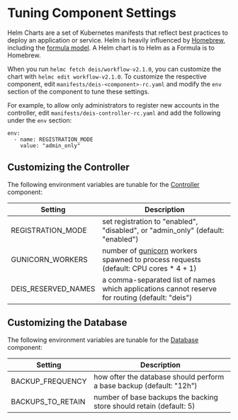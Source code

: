 # Tuning Component Settings

Helm Charts are a set of Kubernetes manifests that reflect best practices to deploy an application
or service. Helm is heavily influenced by [Homebrew](http://brew.sh/), including the
[formula model](https://github.com/Homebrew/homebrew-core). A Helm chart is to Helm as a Formula
is to Homebrew.

When you run `helmc fetch deis/workflow-v2.1.0`, you can customize the chart with
`helmc edit workflow-v2.1.0`. To customize the respective component, edit
`manifests/deis-<component>-rc.yaml` and modify the `env` section of the component to tune these
settings.

For example, to allow only administrators to register new accounts in the controller,
edit `manifests/deis-controller-rc.yaml` and add the following under the `env` section:

```
env:
  - name: REGISTRATION_MODE
    value: "admin_only"
```

## Customizing the Controller

The following environment variables are tunable for the [Controller][] component:

Setting             | Description
------------------- | ---------------------------------
REGISTRATION_MODE   | set registration to "enabled", "disabled", or "admin_only" (default: "enabled")
GUNICORN_WORKERS    | number of [gunicorn][] workers spawned to process requests (default: CPU cores * 4 + 1)
DEIS_RESERVED_NAMES | a comma-separated list of names which applications cannot reserve for routing (default: "deis")

## Customizing the Database

The following environment variables are tunable for the [Database][] component:

Setting           | Description
----------------- | ---------------------------------
BACKUP_FREQUENCY  | how ofter the database should perform a base backup (default: "12h")
BACKUPS_TO_RETAIN | number of base backups the backing store should retain (default: 5)


[controller]: ../understanding-workflow/components.md#controller
[database]: ../understanding-workflow/components.md#database
[gunicorn]: http://gunicorn.org/
